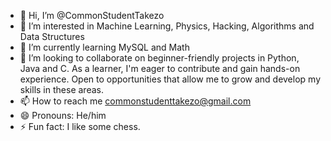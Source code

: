 - 👋 Hi, I’m @CommonStudentTakezo
- 👀 I’m interested in Machine Learning, Physics, Hacking, Algorithms and Data Structures
- 🌱 I’m currently learning MySQL and Math
- 💞️ I’m looking to collaborate on beginner-friendly projects in Python, Java and C.
 As a learner, I'm eager to contribute and gain hands-on experience.
 Open to opportunities that allow me to grow and develop my skills in these areas.
- 📫 How to reach me commonstudenttakezo@gmail.com
- 😄 Pronouns: He/him
- ⚡ Fun fact: I like some chess.

<!---
CommonStudentTakezo/CommonStudentTakezo is a ✨ special ✨ repository because its `README.md` (this file) appears on your GitHub profile.
You can click the Preview link to take a look at your changes.
--->
